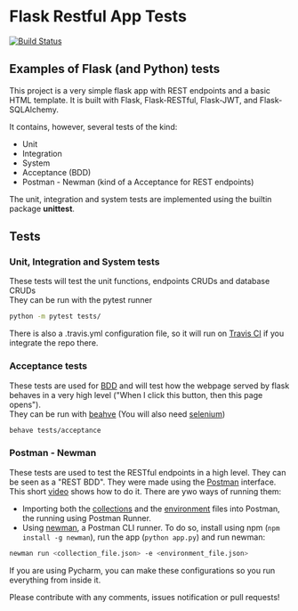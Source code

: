 # Flask Restful App Tests
[![Build Status](https://travis-ci.org/nilold/flask-restful-testing.svg?branch=master)](https://travis-ci.org/nilold/flask-restful-testing)

## Examples of Flask (and Python) tests

This project is a very simple flask app with REST endpoints and a basic HTML template.
It is built with Flask, Flask-RESTful, Flask-JWT, and Flask-SQLAlchemy.


It contains, however, several tests of the kind:
- Unit
- Integration
- System
- Acceptance (BDD)
- Postman - Newman (kind of a Acceptance for REST endpoints)

The unit, integration and system tests are implemented using the builtin package **unittest**.

## Tests

### Unit, Integration and System tests
These tests will test the unit functions, endpoints CRUDs and database CRUDs  
They can be run with the pytest runner
```bash
python -m pytest tests/
```
There is also a .travis.yml configuration file, so it will run on [Travis CI](https://travis-ci.org) if you integrate the repo there.

### Acceptance tests
These tests are used for [BDD](https://behave.readthedocs.io/en/latest/philosophy.html) and will test how the webpage 
served by flask behaves in a very high level ("When I click this button, then this page opens").  
They can be run with [beahve](https://pypi.org/project/behave/) (You will also need [selenium](https://pypi.org/project/selenium/)) 
```bash
behave tests/acceptance
```

### Postman - Newman
These tests are used to test the RESTful endpoints in a high level. They can be seen as a "REST BDD". They were made 
using the [Postman](https://www.postman.com) interface. This short [video](https://youtu.be/pi9MxX0HSHU) shows how to do it.
There are ywo ways of running them:
- Importing both the [collections](tests/flask-app-test-export.postman_collection.json) and 
the [environment](tests/flask-app-test.postman_environment.json) files into Postman, the running using Postman Runner.
- Using [newman](https://learning.postman.com/docs/postman/collection-runs/command-line-integration-with-newman/), a Postman CLI runner.
To do so, install using npm (````npm install -g newman````), run the app (```python app.py```) and run newman:
````bash
newman run <collection_file.json> -e <environment_file.json>
````

If you are using Pycharm, you can make these configurations so you run everything from inside it.

Please contribute with any comments, issues notification or pull requests!
